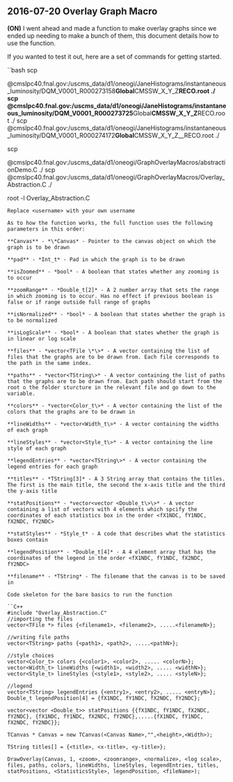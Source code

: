 ## 2016-07-20 Overlay Graph Macro

**(ON)** I went ahead and made a function to make overlay graphs since we ended up needing to make a bunch of them, this document details how to use the function.

If you wanted to test it out, here are a set of commands for getting started.

``bash scp

<username>@cmslpc40.fnal.gov:/uscms_data/d1/oneogi/JaneHistograms/instantaneous_luminosity/DQM_V0001_R000273158<strong>Global</strong>CMSSW_X_Y_Z<strong>RECO.root ./
scp <username>@cmslpc40.fnal.gov:/uscms_data/d1/oneogi/JaneHistograms/instantaneous_luminosity/DQM_V0001_R000273725</username></strong>Global<strong>CMSSW_X_Y_Z</strong>RECO.root ./
scp <username>@cmslpc40.fnal.gov:/uscms_data/d1/oneogi/JaneHistograms/instantaneous_luminosity/DQM_V0001_R000274172<strong>Global</strong>CMSSW_X_Y_Z__RECO.root ./</username></username>

scp

<username>@cmslpc40.fnal.gov:/uscms_data/d1/oneogi/GraphOverlayMacros/abstractionDemo.C ./
scp <username>@cmslpc40.fnal.gov:/uscms_data/d1/oneogi/GraphOverlayMacros/Overlay_Abstraction.C ./</username></username>

root -l Overlay_Abstraction.C

```
Replace <username> with your own username

As to how the function works, the full function uses the following parameters in this order:

**Canvas** - *\*Canvas* - Pointer to the canvas object on which the graph is to be drawn

**pad** - *Int_t* - Pad in which the graph is to be drawn

**isZoomed** - *bool* - A boolean that states whether any zooming is to occur

**zoomRange** - *Double_t[2]* - A 2 number array that sets the range in which zooming is to occur. Has no effect if previous boolean is false or if range outside full range of graphs

**isNormalized** - *bool* - A boolean that states whether the graph is to be normalized

**isLogScale** - *bool* - A boolean that states whether the graph is in linear or log scale

**files** - *vector<TFile \*\>* - A vector containing the list of files that the graphs are to be drawn from. Each file corresponds to the path in the same index.

**paths** - *vector<TString\>* - A vector containing the list of paths that the graphs are to be drawn from. Each path should start from the root o the folder sturcture in the relevant file and go down to the variable.

**colors** - *vector<Color_t\>* - A vector containing the list of the colors that the graphs are to be drawn in

**lineWidths** - *vector<Width_t\>* - A vector containing the widths of each graph

**lineStyles** - *vector<Style_t\>* - A vector containing the line style of each graph

**legendEntries** - *vector<TString\>* - A vector containing the legend entries for each graph

**titles** - *TString[3]* - A 3 String array that contains the titles. The first is the main title, the second the x-axis title and the third the y-axis title

**statPositions** - *vector<vector <Double_t\>\>* - A vector containing a list of vectors with 4 elements which spcify the coordinates of each statistics box in the order <fX1NDC, fY1NDC, fX2NDC, fY2NDC>

**statStyles** - *Style_t* - A code that describes what the statistics boxes contain

**legendPosition** - *Double_t[4]* - A 4 element array that has the coordinates of the legend in the order <fX1NDC, fY1NDC, fX2NDC, fY2NDC>

**filename** - *TString* - The filename that the canvas is to be saved in

Code skeleton for the bare basics to run the function

``C++
#include "Overlay_Abstraction.C"
//importing the files
vector<TFile *> files {<filename1>, <filename2>, .....<filenameN>};

//writing file paths
vector<TString> paths {<path1>, <path2>, .....<pathN>};

//style choices
vector<Color_t> colors {<color1>, <color2>, ..... <colorN>};
vector<Width_t> lineWidths {<width1>, <width2>, ..... <widthN>};
vector<Style_t> lineStyles {<style1>, <style2>, ..... <styleN>};

//legend
vector<TString> legendEntries {<entry1>, <entry2>, ..... <entryN>};
Double_t legendPosition[4] = {fX1NDC, fY1NDC, fX2NDC, fY2NDC};

vector<vector <Double_t>> statPositions {{fX1NDC, fY1NDC, fX2NDC, fY2NDC}, {fX1NDC, fY1NDC, fX2NDC, fY2NDC},.....{fX1NDC, fY1NDC, fX2NDC, fY2NDC}};

TCanvas * Canvas = new TCanvas(<Canvas Name>,"",<height>,<Width>);

TString titles[] = {<title>, <x-title>, <y-title>};

DrawOverlay(Canvas, 1, <zoom>, <zoomrange>, <normalize>, <log scale>, files, paths, colors, lineWidths, lineStyles, legendEntries, titles, statPositions, <StatisticsStyle>, legendPosition, <fileName>);
```

